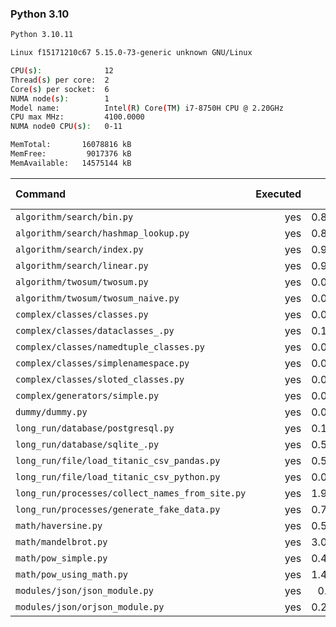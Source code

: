 ### **Python 3.10**

```bash
Python 3.10.11

Linux f15171210c67 5.15.0-73-generic unknown GNU/Linux

CPU(s):              12
Thread(s) per core:  2
Core(s) per socket:  6
NUMA node(s):        1
Model name:          Intel(R) Core(TM) i7-8750H CPU @ 2.20GHz
CPU max MHz:         4100.0000
NUMA node0 CPU(s):   0-11

MemTotal:       16078816 kB
MemFree:         9017376 kB
MemAvailable:   14575144 kB
```

| Command | Executed | Mean [s] | Stddev [s] | Median [s] | Min [s] | Max [s] | Memory [MB] |
|:---|---:|---:|---:|---:|---:|---:|---:|
| `algorithm/search/bin.py` | yes | 0.88552 | 0.01764 | 0.88181 | 0.87014 | 0.92991 | 30.84375 |
| `algorithm/search/hashmap_lookup.py` | yes | 0.88876 | 0.01137 | 0.88679 | 0.87505 | 0.91538 | 31.95039 |
| `algorithm/search/index.py` | yes | 0.90538 | 0.011 | 0.90461 | 0.88776 | 0.92326 | 30.70703 |
| `algorithm/search/linear.py` | yes | 0.94225 | 0.0086 | 0.94402 | 0.92481 | 0.95148 | 31.31523 |
| `algorithm/twosum/twosum.py` | yes | 0.07379 | 0.00026 | 0.07385 | 0.0733 | 0.07415 | 22.20312 |
| `algorithm/twosum/twosum_naive.py` | yes | 0.07363 | 0.00034 | 0.07364 | 0.07289 | 0.07407 | 22.67969 |
| `complex/classes/classes.py` | yes | 0.03962 | 0.00236 | 0.039 | 0.03846 | 0.04628 | 23.96758 |
| `complex/classes/dataclasses_.py` | yes | 0.11458 | 0.00079 | 0.1145 | 0.11352 | 0.11617 | 23.90195 |
| `complex/classes/namedtuple_classes.py` | yes | 0.08419 | 0.00291 | 0.08319 | 0.08268 | 0.09239 | 23.51289 |
| `complex/classes/simplenamespace.py` | yes | 0.04164 | 0.00028 | 0.04161 | 0.04119 | 0.04205 | 24.14805 |
| `complex/classes/sloted_classes.py` | yes | 0.03893 | 0.00031 | 0.03896 | 0.03835 | 0.03939 | 24.0168 |
| `complex/generators/simple.py` | yes | 0.05584 | 0.001 | 0.05563 | 0.05451 | 0.0578 | 23.37812 |
| `dummy/dummy.py` | yes | 0.02957 | 0.00033 | 0.02967 | 0.0291 | 0.03003 | 22.59688 |
| `long_run/database/postgresql.py` | yes | 0.14157 | 0.00079 | 0.14142 | 0.1409 | 0.14365 | 25.92773 |
| `long_run/database/sqlite_.py` | yes | 0.55549 | 0.00313 | 0.55487 | 0.55211 | 0.56287 | 64.85352 |
| `long_run/file/load_titanic_csv_pandas.py` | yes | 0.59631 | 0.00781 | 0.59548 | 0.58813 | 0.61298 | 63.09492 |
| `long_run/file/load_titanic_csv_python.py` | yes | 0.06519 | 0.0013 | 0.06495 | 0.06411 | 0.06872 | 22.54297 |
| `long_run/processes/collect_names_from_site.py` | yes | 1.94361 | 0.0563 | 1.94593 | 1.84982 | 2.0507 | 44.05508 |
| `long_run/processes/generate_fake_data.py` | yes | 0.75721 | 0.00483 | 0.75709 | 0.7479 | 0.76465 | 67.21836 |
| `math/haversine.py` | yes | 0.59396 | 0.01575 | 0.59097 | 0.5745 | 0.62683 | 22.23281 |
| `math/mandelbrot.py` | yes | 3.04284 | 0.05081 | 3.0181 | 3.00886 | 3.16034 | 41.37227 |
| `math/pow_simple.py` | yes | 0.41239 | 0.0066 | 0.41022 | 0.40789 | 0.43039 | 22.25234 |
| `math/pow_using_math.py` | yes | 1.42719 | 0.06015 | 1.42477 | 1.34366 | 1.51858 | 22.24375 |
| `modules/json/json_module.py` | yes | 0.3366 | 0.00435 | 0.3369 | 0.33126 | 0.34672 | 22.38008 |
| `modules/json/orjson_module.py` | yes | 0.21476 | 0.0022 | 0.21517 | 0.21227 | 0.21926 | 22.8457 |
